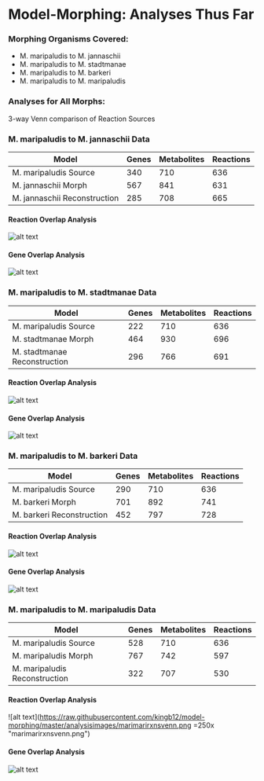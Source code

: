 # Model-Morphing: Analyses Thus Far

### Morphing Organisms Covered:
* M. maripaludis to M. jannaschii
* M. maripaludis to M. stadtmanae
* M. maripaludis to M. barkeri
* M. maripaludis to M. maripaludis

### Analyses for All Morphs:
3-way Venn comparison of Reaction Sources


### M. maripaludis to M. jannaschii Data

| Model  | Genes | Metabolites  | Reactions |
| ------------- | ------------- | ------------- | ------------- |
| M. maripaludis Source          | 340     | 710           |         636 | 
| M. jannaschii Morph            | 567     | 841           | 631         | 
| M. jannaschii Reconstruction   | 285     | 708           | 665         | 

#### Reaction Overlap Analysis
![alt text](https://raw.githubusercontent.com/kingb12/model-morphing/master/analysisimages/marijannarxnsvenn.png "marijannarxnsvenn.png")

#### Gene Overlap Analysis
![alt text](https://raw.githubusercontent.com/kingb12/model-morphing/master/analysisimages/marijannagenesvenn.png "marijannagenesvenn.png")

### M. maripaludis to M. stadtmanae Data

| Model  | Genes | Metabolites  | Reactions |
| ------------- | ------------- | ------------- | ------------- |
| M. maripaludis Source          | 222 | 710 | 636 |
| M. stadtmanae Morph            | 464 | 930 | 696 |
| M. stadtmanae Reconstruction   | 296 | 766 | 691 |

#### Reaction Overlap Analysis
![alt text](https://raw.githubusercontent.com/kingb12/model-morphing/master/analysisimages/maristadtrxnsvenn.png "maristadtrxnsvenn.png")

#### Gene Overlap Analysis
![alt text](https://raw.githubusercontent.com/kingb12/model-morphing/master/analysisimages/maristadtgenesvenn.png "maristadtgenesvenn.png")

### M. maripaludis to M. barkeri Data

| Model  | Genes | Metabolites  | Reactions |
| ------------- | ------------- | ------------- | ------------- |
| M. maripaludis Source       | 290 | 710 | 636 |
| M. barkeri Morph            | 701 | 892 | 741 |
| M. barkeri Reconstruction   | 452 | 797 | 728 |

#### Reaction Overlap Analysis
![alt text](https://raw.githubusercontent.com/kingb12/model-morphing/master/analysisimages/maribarkrxnsvenn.png "maribarkrxnsvenn.png")

#### Gene Overlap Analysis
![alt text](https://raw.githubusercontent.com/kingb12/model-morphing/master/analysisimages/maribarkgenesvenn.png "maribarkgenesvenn.png")

### M. maripaludis to M. maripaludis Data

| Model  | Genes | Metabolites  | Reactions |
| ------------- | ------------- | ------------- | ------------- |
| M. maripaludis Source       | 528 | 710 | 636 |
| M. maripaludis Morph            | 767 | 742 | 597 |
| M. maripaludis Reconstruction   | 322 | 707 | 530 |

#### Reaction Overlap Analysis
![alt text](https://raw.githubusercontent.com/kingb12/model-morphing/master/analysisimages/marimarirxnsvenn.png =250x "marimarirxnsvenn.png")

#### Gene Overlap Analysis
![alt text](https://raw.githubusercontent.com/kingb12/model-morphing/master/analysisimages/marimarigenesvenn.png "marimarigenesvenn.png")

